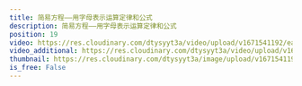 ```yaml
---
title: 简易方程——用字母表示运算定律和公式
description: 简易方程——用字母表示运算定律和公式
position: 19
video: https://res.cloudinary.com/dtysyyt3a/video/upload/v1671541192/easymath/5年级上/05单元简易方程/opy1etqbt9ueokh9vg8h.mp4
video_additional: https://res.cloudinary.com/dtysyyt3a/video/upload/v1671541310/easymath/5年级上/05单元简易方程/每课一题的解答视频/zmcgwxo6xf6wkgwtd982.mp4
thumbnail: https://res.cloudinary.com/dtysyyt3a/image/upload/v1671541194/easymath/5年级上/05单元简易方程/yunqct5tou0grfjcrj7f.png
is_free: False
---
```

